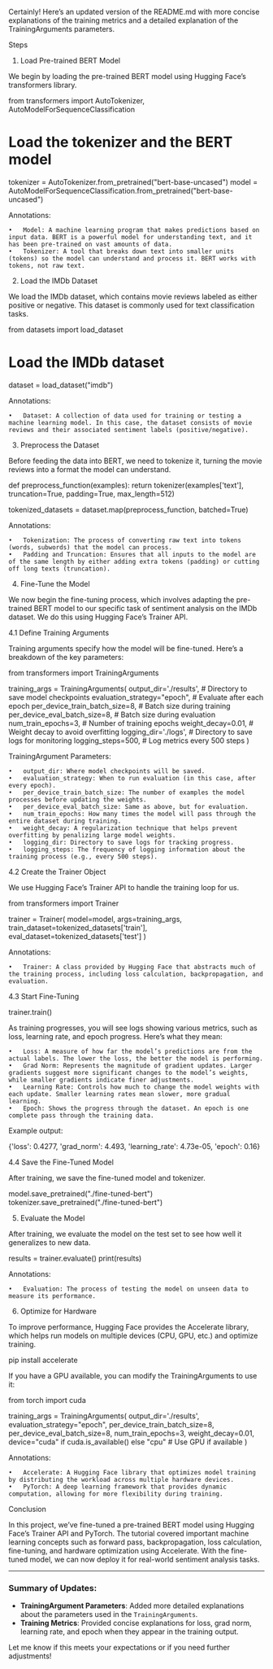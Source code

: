 Certainly! Here’s an updated version of the README.md with more concise explanations of the training metrics and a detailed explanation of the TrainingArguments parameters.




Steps

1. Load Pre-trained BERT Model

We begin by loading the pre-trained BERT model using Hugging Face’s transformers library.

from transformers import AutoTokenizer, AutoModelForSequenceClassification

# Load the tokenizer and the BERT model
tokenizer = AutoTokenizer.from_pretrained("bert-base-uncased")
model = AutoModelForSequenceClassification.from_pretrained("bert-base-uncased")

Annotations:

	•	Model: A machine learning program that makes predictions based on input data. BERT is a powerful model for understanding text, and it has been pre-trained on vast amounts of data.
	•	Tokenizer: A tool that breaks down text into smaller units (tokens) so the model can understand and process it. BERT works with tokens, not raw text.

2. Load the IMDb Dataset

We load the IMDb dataset, which contains movie reviews labeled as either positive or negative. This dataset is commonly used for text classification tasks.

from datasets import load_dataset

# Load the IMDb dataset
dataset = load_dataset("imdb")

Annotations:

	•	Dataset: A collection of data used for training or testing a machine learning model. In this case, the dataset consists of movie reviews and their associated sentiment labels (positive/negative).

3. Preprocess the Dataset

Before feeding the data into BERT, we need to tokenize it, turning the movie reviews into a format the model can understand.

def preprocess_function(examples):
    return tokenizer(examples['text'], truncation=True, padding=True, max_length=512)

tokenized_datasets = dataset.map(preprocess_function, batched=True)

Annotations:

	•	Tokenization: The process of converting raw text into tokens (words, subwords) that the model can process.
	•	Padding and Truncation: Ensures that all inputs to the model are of the same length by either adding extra tokens (padding) or cutting off long texts (truncation).

4. Fine-Tune the Model

We now begin the fine-tuning process, which involves adapting the pre-trained BERT model to our specific task of sentiment analysis on the IMDb dataset. We do this using Hugging Face’s Trainer API.

4.1 Define Training Arguments

Training arguments specify how the model will be fine-tuned. Here’s a breakdown of the key parameters:

from transformers import TrainingArguments

training_args = TrainingArguments(
    output_dir='./results',          # Directory to save model checkpoints
    evaluation_strategy="epoch",     # Evaluate after each epoch
    per_device_train_batch_size=8,   # Batch size during training
    per_device_eval_batch_size=8,    # Batch size during evaluation
    num_train_epochs=3,              # Number of training epochs
    weight_decay=0.01,               # Weight decay to avoid overfitting
    logging_dir='./logs',            # Directory to save logs for monitoring
    logging_steps=500,               # Log metrics every 500 steps
)

TrainingArgument Parameters:

	•	output_dir: Where model checkpoints will be saved.
	•	evaluation_strategy: When to run evaluation (in this case, after every epoch).
	•	per_device_train_batch_size: The number of examples the model processes before updating the weights.
	•	per_device_eval_batch_size: Same as above, but for evaluation.
	•	num_train_epochs: How many times the model will pass through the entire dataset during training.
	•	weight_decay: A regularization technique that helps prevent overfitting by penalizing large model weights.
	•	logging_dir: Directory to save logs for tracking progress.
	•	logging_steps: The frequency of logging information about the training process (e.g., every 500 steps).

4.2 Create the Trainer Object

We use Hugging Face’s Trainer API to handle the training loop for us.

from transformers import Trainer

trainer = Trainer(
    model=model,
    args=training_args,
    train_dataset=tokenized_datasets['train'],
    eval_dataset=tokenized_datasets['test']
)

Annotations:

	•	Trainer: A class provided by Hugging Face that abstracts much of the training process, including loss calculation, backpropagation, and evaluation.

4.3 Start Fine-Tuning

trainer.train()

As training progresses, you will see logs showing various metrics, such as loss, learning rate, and epoch progress. Here’s what they mean:

	•	Loss: A measure of how far the model’s predictions are from the actual labels. The lower the loss, the better the model is performing.
	•	Grad Norm: Represents the magnitude of gradient updates. Larger gradients suggest more significant changes to the model’s weights, while smaller gradients indicate finer adjustments.
	•	Learning Rate: Controls how much to change the model weights with each update. Smaller learning rates mean slower, more gradual learning.
	•	Epoch: Shows the progress through the dataset. An epoch is one complete pass through the training data.

Example output:

{'loss': 0.4277, 'grad_norm': 4.493, 'learning_rate': 4.73e-05, 'epoch': 0.16}

4.4 Save the Fine-Tuned Model

After training, we save the fine-tuned model and tokenizer.

model.save_pretrained("./fine-tuned-bert")
tokenizer.save_pretrained("./fine-tuned-bert")

5. Evaluate the Model

After training, we evaluate the model on the test set to see how well it generalizes to new data.

results = trainer.evaluate()
print(results)

Annotations:

	•	Evaluation: The process of testing the model on unseen data to measure its performance.

6. Optimize for Hardware

To improve performance, Hugging Face provides the Accelerate library, which helps run models on multiple devices (CPU, GPU, etc.) and optimize training.

pip install accelerate

If you have a GPU available, you can modify the TrainingArguments to use it:

from torch import cuda

training_args = TrainingArguments(
    output_dir='./results',
    evaluation_strategy="epoch",
    per_device_train_batch_size=8,
    per_device_eval_batch_size=8,
    num_train_epochs=3,
    weight_decay=0.01,
    device="cuda" if cuda.is_available() else "cpu"  # Use GPU if available
)

Annotations:

	•	Accelerate: A Hugging Face library that optimizes model training by distributing the workload across multiple hardware devices.
	•	PyTorch: A deep learning framework that provides dynamic computation, allowing for more flexibility during training.

Conclusion

In this project, we’ve fine-tuned a pre-trained BERT model using Hugging Face’s Trainer API and PyTorch. The tutorial covered important machine learning concepts such as forward pass, backpropagation, loss calculation, fine-tuning, and hardware optimization using Accelerate. With the fine-tuned model, we can now deploy it for real-world sentiment analysis tasks.

---

### Summary of Updates:
- **TrainingArgument Parameters**: Added more detailed explanations about the parameters used in the `TrainingArguments`.
- **Training Metrics**: Provided concise explanations for loss, grad norm, learning rate, and epoch when they appear in the training output.

Let me know if this meets your expectations or if you need further adjustments!